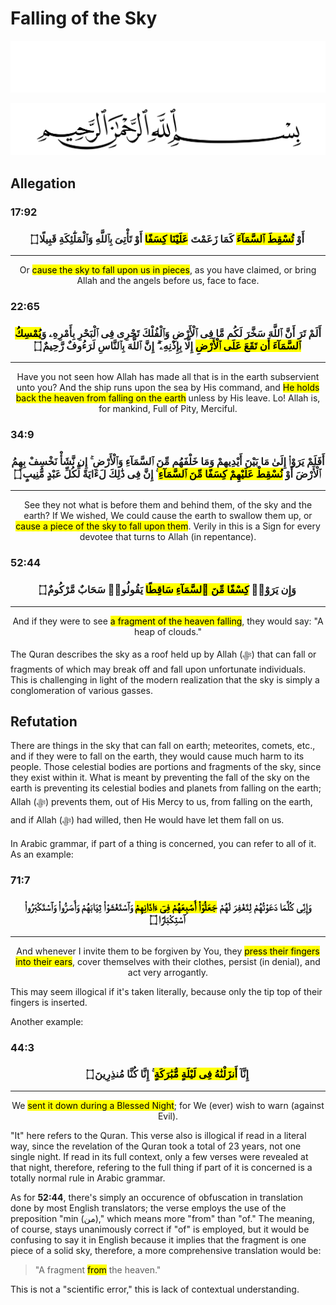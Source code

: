 # Falling of the Sky
<div class="dark-mode">

![BismillahDark](./Files/SVG/BismillahDark.svg 'In the name of Allah (ﷻ), Most Gracious, Most Merciful. :no-zoom')

</div>
<div class="light-mode">

![BismillahLight](./Files/SVG/BismillahLight.svg 'In the name of Allah (ﷻ), Most Gracious, Most Merciful. :no-zoom')

</div>

## Allegation
<!-- tabs:start -->

### **<strong>17:92</strong>**
<h3><p style="text-align:center;">أَوْ <mark>تُسْقِطَ ٱلسَّمَآءَ</mark> كَمَا زَعَمْتَ <mark>عَلَيْنَا كِسَفًا</mark> أَوْ تَأْتِىَ بِٱللَّهِ وَٱلْمَلَٰٓئِكَةِ قَبِيلًا ۝</p></h3>

***

<p style="text-align:center;">Or <mark>cause the sky to fall upon us in pieces</mark>, as you have claimed, or bring Allah and the angels before us, face to face.</p>


### **<strong>22:65</strong>**
<h3><p style="text-align:center;">أَلَمْ تَرَ أَنَّ ٱللَّهَ سَخَّرَ لَكُم مَّا فِى ٱلْأَرْضِ وَٱلْفُلْكَ تَجْرِى فِى ٱلْبَحْرِ بِأَمْرِهِۦ وَ<mark>يُمْسِكُ ٱلسَّمَآءَ أَن تَقَعَ عَلَى ٱلْأَرْضِ</mark> إِلَّا بِإِذْنِهِۦٓ ۗ إِنَّ ٱللَّهَ بِٱلنَّاسِ لَرَءُوفٌ رَّحِيمٌ ۝</p></h3>

***

<p style="text-align:center;">Have you not seen how Allah has made all that is in the earth subservient unto you? And the ship runs upon the sea by His command, and <mark>He holds back the heaven from falling on the earth</mark> unless by His leave. Lo! Allah is, for mankind, Full of Pity, Merciful.</p>


### **<strong>34:9</strong>**
<h3><p style="text-align:center;">أَفَلَمْ يَرَوْا۟ إِلَىٰ مَا بَيْنَ أَيْدِيهِمْ وَمَا خَلْفَهُم مِّنَ ٱلسَّمَآءِ وَٱلْأَرْضِ ۚ إِن نَّشَأْ نَخْسِفْ بِهِمُ ٱلْأَرْضَ أَوْ <mark>نُسْقِطْ عَلَيْهِمْ كِسَفًا مِّنَ ٱلسَّمَآءِ</mark> ۚ إِنَّ فِى ذَٰلِكَ لَءَايَةً لِّكُلِّ عَبْدٍ مُّنِيبٍ ۝</p></h3>

***

<p style="text-align:center;">See they not what is before them and behind them, of the sky and the earth? If We wished, We could cause the earth to swallow them up, or <mark>cause a piece of the sky to fall upon them</mark>. Verily in this is a Sign for every devotee that turns to Allah (in repentance).</p>


### **<strong>52:44</strong>**
<h3><p style="text-align:center;">وَإِن يَرَوْا۟ <mark>كِسْفًا مِّنَ ٱلسَّمَآءِ سَاقِطًا</mark> يَقُولُوا۟ سَحَابٌ مَّرْكُومٌ ۝</p></h3>

***

<p style="text-align:center;">And if they were to see <mark>a fragment of the heaven falling</mark>, they would say: "A heap of clouds."</p>

<!-- tabs:end -->

The Quran describes the sky as a roof held up by Allah (ﷻ) that can fall or fragments of which may break off and fall upon unfortunate individuals. This is challenging in light of the modern realization that the sky is simply a conglomeration of various gasses.

## Refutation
There are things in the sky that can fall on earth; meteorites, comets, etc., and if they were to fall on the earth, they would cause much harm to its people. Those celestial bodies are portions and fragments of the sky, since they exist within it. What is meant by preventing the fall of the sky on the earth is preventing its celestial bodies and planets from falling on the earth; Allah (ﷻ) prevents them, out of His Mercy to us, from falling on the earth, and if Allah (ﷻ) had willed, then He would have let them fall on us.

In Arabic grammar, if part of a thing is concerned, you can refer to all of it. As an example:
<!-- tabs:start -->

### **<strong>71:7</strong>**
<h3><p style="text-align:center;">وَإِنِّى كُلَّمَا دَعَوْتُهُمْ لِتَغْفِرَ لَهُمْ <mark>جَعَلُوٓا۟ أَصَٰبِعَهُمْ فِىٓ ءَاذَانِهِمْ</mark> وَٱسْتَغْشَوْا۟ ثِيَابَهُمْ وَأَصَرُّوا۟ وَٱسْتَكْبَرُوا۟ ٱسْتِكْبَارًا ۝</p></h3>

***

<p style="text-align:center;">And whenever I invite them to be forgiven by You, they <mark>press their fingers into their ears</mark>, cover themselves with their clothes, persist (in denial), and act very arrogantly.</p>

<!-- tabs:end -->

This may seem illogical if it's taken literally, because only the tip top of their fingers is inserted.

Another example:
<!-- tabs:start -->

### **<strong>44:3</strong>**
<h3><p style="text-align:center;">إِنَّآ <mark>أَنزَلْنَٰهُ فِى لَيْلَةٍ مُّبَٰرَكَةٍ</mark> ۚ إِنَّا كُنَّا مُنذِرِينَ ۝</p></h3>

***

<p style="text-align:center;">We <mark>sent it down during a Blessed Night</mark>; for We (ever) wish to warn (against Evil).</p>

<!-- tabs:end -->

"It" here refers to the Quran. This verse also is illogical if read in a literal way, since the revelation of the Quran took a total of 23 years, not one single night. If read in its full context, only a few verses were revealed at that night, therefore, refering to the full thing if part of it is concerned is a totally normal rule in Arabic grammar.

As for **52:44**, there's simply an occurence of obfuscation in translation done by most English translators; the verse employs the use of the preposition "min (من)," which means more "from" than "of." The meaning, of course, stays unanimously correct if "of" is employed, but it would be confusing to say it in English because it implies that the fragment is one piece of a solid sky, therefore, a more comprehensive translation would be:
> "A fragment <mark>from</mark> the heaven."

This is not a "scientific error," this is lack of contextual understanding.
